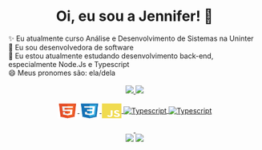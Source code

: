 <h1 align="center">Oi, eu sou a Jennifer! 👋</h1>
 
<div align="center">
 <div align="left">
  ✨ Eu atualmente curso Análise e Desenvolvimento de Sistemas na Uninter<br>
 🔭 Eu sou desenvolvedora de software<br>
 🌱 Eu estou atualmente estudando desenvolvimento back-end, especialmente Node.Js e Typescript<br>
 😄 Meus pronomes são: ela/dela  <br>  
 </div>
 &nbsp   
 
 <div>
  <a href="https://github.com/jenniferhr">
  <img height="180em" src="https://github-readme-stats.vercel.app/api?username=jenniferhr&show_icons=true&theme=merko&include_all_commits=true&count_private=true"/>
  <img height="180em" src="https://github-readme-stats.vercel.app/api/top-langs/?username=jenniferhr&layout=compact&langs_count=7&theme=merko"/>
</div>
 
 <div style="display: inline_block"><br>
  <img align="center" alt="HTML" height="30" width="40" src="https://raw.githubusercontent.com/devicons/devicon/master/icons/html5/html5-original.svg">
  <img align="center" alt="CSS" height="30" width="40" src="https://raw.githubusercontent.com/devicons/devicon/master/icons/css3/css3-original.svg">
  <img align="center" alt="Javascript" height="30" width="40" src="https://raw.githubusercontent.com/devicons/devicon/master/icons/javascript/javascript-plain.svg">
  <img align="center" alt="Typescript" height="30" width="40" src="https://cdn.jsdelivr.net/gh/devicons/devicon@latest/icons/typescript/typescript-original.svg">
  <img align="center" alt="Typescript" height="30" width="40" src="https://cdn.jsdelivr.net/gh/devicons/devicon@latest/icons/nodejs/nodejs-original-wordmark.svg">
</div>
  
  &nbsp;   
  <a href = "mailto:jenniferh7637@gmail.com"><img src="https://img.shields.io/badge/-Gmail-%23333?style=for-the-badge&logo=gmail&logoColor=white" target="_blank"></a>
  <a href="https://www.linkedin.com/in/jennifer-helen-rodrigues/" target="_blank"><img src="https://img.shields.io/badge/-LinkedIn-%230077B5?style=for-the-badge&logo=linkedin&logoColor=white" target="_blank"></a> 
</div>

